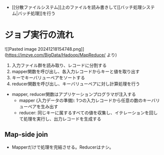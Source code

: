 - [[分散ファイルシステム]]上のファイルを読み書きして[[バッチ処理システム|バッチ処理]]を行う

# ジョブ実行の流れ
![[Pasted image 20241218154748.png]]
(https://imzye.com/BigData/Hadoop/MapReduce/ より)
1. 入力ファイル群を読み取り、レコードに分割する
2. mapper関数を呼び出し、各入力レコードからキーと値を取り出す
3. キーでキーバリューペアをソートする
4. reducer関数を呼び出し、キーバリューペアに対し計算処理を行う

- mapper, reducer関数はアプリケーションプログラマが注入する
	- mapper (入力データの準備): 1つの入力レコードから任意の数のキーバリューペアを生み出す
	- reducer: 同じキーに属するすべての値を収集し、イテレーションを回して処理を実行し、出力レコードを生成する

## Map-side join
- Mapperだけで処理を完結させる。Reducerはナシ。